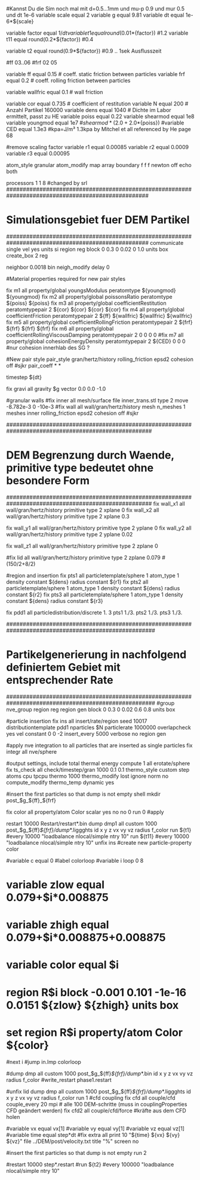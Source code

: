 #Kannst Du die Sim noch mal mit d=0.5...1mm und mu-p 0.9 und mur 0.5 und dt 1e-6
variable scale   equal	 2
variable g	 equal 	 9.81
variable dt	 equal	 1e-6*${scale}

variable factor	 equal	 1/${dt}
variable t1 equal round(0.01*${factor}) #1.2
variable t11 equal round(0.2*${factor}) #0.4

variable t2 equal round(0.9*${factor}) #0.9 .. 1sek Ausflusszeit

#ff 03..06
#frf 02 05

variable 	ff equal   0.15  			# coeff. static friction between particles 
variable 	frf equal  0.2   			# coeff. rolling friction between particles 

variable	wallfric equal 0.1 			# wall friction 	
 
variable 	cor equal 0.735				# coefficient of restitution
variable	N equal    200			# Anzahl Partikel 160000
variable 	dens equal 1040				# Dichte im Labor ermittelt, passt zu HE
variable	poiss equal 0.22
variable	shearmod equal 1e8
variable	youngmod equal 1e7 #${shearmod}*(2.0+2.0*${poiss})
#variable	CED equal 1.3e3 #kpa=J/m³ 1.3kpa by Mitchel et all referenced by He page 68

#remove scaling factor
variable r1 equal 0.00085
variable r2 equal 0.0009
variable r3 equal 0.00095

atom_style	granular
atom_modify	map array
boundary	f f f
newton		off
echo		both

processors 1 1 8    #changed by srl
###################################################################################################
# Simulationsgebiet fuer DEM Partikel
###################################################################################################
communicate	single vel yes
units		si
region		reg block 0 0.3 0 0.02 0 1.0 units box
create_box	2 reg

neighbor	0.0018 bin
neigh_modify	delay 0

#Material properties required for new pair styles

fix 		m1 all property/global youngsModulus peratomtype ${youngmod} ${youngmod}
fix 		m2 all property/global poissonsRatio peratomtype ${poiss} ${poiss}
fix 		m3 all property/global coefficientRestitution peratomtypepair 2 ${cor} ${cor} ${cor} ${cor}
fix 		m4 all property/global coefficientFriction peratomtypepair 2 ${ff} ${wallfric} ${wallfric} ${wallfric}
fix 		m5 all property/global coefficientRollingFriction peratomtypepair 2 ${frf} ${frf} ${frf} ${frf}
fix 		m6 all property/global coefficientRollingViscousDamping peratomtypepair 2 0 0 0 0
#fix 		m7 all property/global cohesionEnergyDensity peratomtypepair 2 ${CED} 0 0 0 #nur cohesion innerhlab des SG ?

#New pair style
pair_style 	gran/hertz/history rolling_friction epsd2 cohesion off #sjkr
pair_coeff	* *

timestep	${dt}

fix		gravi all gravity $g vector 0.0 0.0 -1.0

#granular walls
#fix 		inner all mesh/surface file inner_trans.stl type 2 move -8.782e-3 0 -10e-3
#fix		wall all wall/gran/hertz/history mesh n_meshes 1 meshes inner rolling_friction epsd2 cohesion off #sjkr

####################################################################################################
# DEM Begrenzung durch Waende, primitive type bedeutet ohne besondere Form
####################################################################################################
fix		wall_x1 all wall/gran/hertz/history primitive type 2 xplane 0
fix		wall_x2 all wall/gran/hertz/history primitive type 2 xplane 0.3

fix		wall_y1 all wall/gran/hertz/history primitive type 2 yplane 0
fix		wall_y2 all wall/gran/hertz/history primitive type 2 yplane 0.02

fix		wall_z1 all wall/gran/hertz/history primitive type 2 zplane 0

#fix		lid all wall/gran/hertz/history primitive type 2 zplane 0.079 #(150/2+8/2)


#region and insertion
fix		pts1 all particletemplate/sphere 1 atom_type 1 density constant ${dens} radius constant ${r1}
fix		pts2 all particletemplate/sphere 1 atom_type 1 density constant ${dens} radius constant ${r2}
fix		pts3 all particletemplate/sphere 1 atom_type 1 density constant ${dens} radius constant ${r3}


fix		pdd1 all particledistribution/discrete 1. 3 pts1 1./3. pts2 1./3. pts3 1./3.

#####################################################################################################
# Partikelgenerierung in nachfolgend definiertem Gebiet mit entsprechender Rate
#####################################################################################################
#group		nve_group region reg
region		gen block 0 0.3 0 0.02 0.6 0.8 units box 

#particle insertion
fix ins all insert/rate/region seed 10017 distributiontemplate pdd1 nparticles $N particlerate 1000000 overlapcheck yes vel constant 0 0 -2 insert_every 5000 verbose no region gen 

#apply nve integration to all particles that are inserted as single particles
fix		integr all nve/sphere

#output settings, include total thermal energy
compute		1 all erotate/sphere
fix 		ts_check all check/timestep/gran 1000 0.1 0.1
thermo_style	custom step atoms cpu tpcpu
thermo		1000
thermo_modify	lost ignore norm no
compute_modify	thermo_temp dynamic yes


#insert the first particles so that dump is not empty
shell mkdir post_$g_${ff}_${frf}

fix color all property/atom Color scalar yes no no 0
run 0	#apply

restart 10000 Restart/restart*.bin
dump		dmp1 all custom   1000 post_$g_${ff}_${frf}/dump_*.liggghts id x y z vx vy vz radius f_color
run ${t1}  #every 10000 "loadbalance nlocal/simple ntry 10"
run ${t11} #every 10000 "loadbalance nlocal/simple ntry 10"
unfix ins
#create new particle-property color


#variable c equal 0
#label colorloop
#variable i loop 0 8
# variable zlow  equal 0.079+$i*0.008875
# variable zhigh equal 0.079+$i*0.008875+0.008875
# variable color equal $i
# region R$i block  -0.001 0.101 -1e-16 0.0151 ${zlow} ${zhigh} units box
# set region R$i property/atom Color ${color}
#next	    i
#jump	    in.lmp colorloop

#dump		dmp all custom   1000 post_$g_${ff}_${frf}/dump_*.bin id x y z vx vy vz radius f_color
#write_restart phase1.restart

#unfix lid
dump		dmp all custom   1000 post_$g_${ff}_${frf}/dump_*.liggghts id x y z vx vy vz radius f_color
run 1
#cfd coupling
fix		cfd all couple/cfd couple_every 20 mpi # alle 100 DEM-schritte (muss in couplingProperties CFD geändert werden)
fix		cfd2 all couple/cfd/force		#kräfte aus dem CFD holen

#variable       vx equal vx[1]
#variable       vy equal vy[1]
#variable       vz equal vz[1]
#variable       time equal step*dt
#fix            extra all print 10 "${time} ${vx} ${vy} ${vz}" file ../DEM/post/velocity.txt title "%" screen no



#insert the first particles so that dump is not empty
run		2

#restart 10000 step*.restart
#run ${t2} #every 100000 "loadbalance nlocal/simple ntry 10"

